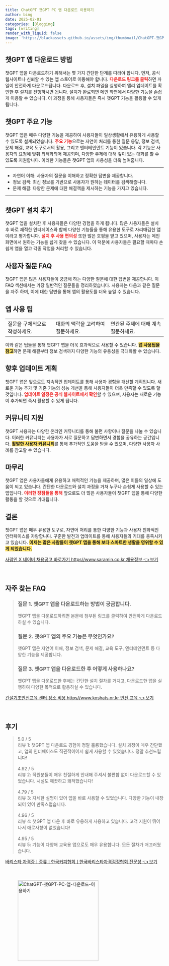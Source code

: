 ```yaml
---
title: ChatGPT 챗GPT PC 앱 다운로드 이용하기
author: bing
date: 2025-02-01
categories: [Blogging]
tags: [writing]
render_with_liquid: false
image: 'https://blackassets.github.io/assets/img/thumbnail/ChatGPT-챗GPT-PC-앱-다운로드-이용하기.webp'
---
```



<h2 id='챗GPT 앱 다운로드 방법'>챗GPT 앱 다운로드 방법</h2>

<p>챗GPT 앱을 다운로드하기 위해서는 몇 가지 간단한 단계를 따라야 합니다. 먼저, 공식 웹사이트나 신뢰할 수 있는 앱 스토어로 이동해야 합니다. <b><span style="color: #ee2323;">다운로드 링크를 클릭</span></b>하면 파일이 안전하게 다운로드됩니다. 다운로드 후, 설치 파일을 실행하여 앨리 업데이트를 확인한 후 설치를 진행하시면 됩니다. 설치가 완료되면 메인 화면에서 다양한 기능을 손쉽게 이용할 수 있습니다. 이 과정을 통해 사용자들은 즉시 챗GPT 기능을 활용할 수 있게 됩니다.</p>

<h2 id='챗GPT 주요 기능'>챗GPT 주요 기능</h2>

<p>챗GPT 앱은 매우 다양한 기능을 제공하여 사용자들이 일상생활에서 유용하게 사용할 수 있도록 설계되었습니다. <b><span style="color: #ee2323;">주요 기능</span></b>으로는 자연어 처리를 통한 질문 응답, 정보 검색, 문제 해결, 교육 도구로서의 활용, 그리고 엔터테인먼트 기능이 있습니다. 각 기능은 사용자의 요청에 맞춰 최적화되어 제공되며, 다양한 주제에 대해 깊이 있는 대화를 할 수 있도록 지원합니다. 이러한 기능들은 챗GPT 앱의 사용성을 더욱 높여줍니다.</p>

<hr />

<ul>
    <li>자연어 이해: 사용자의 질문을 이해하고 정확한 답변을 제공합니다.</li>
    <li>정보 검색: 최신 정보를 기반으로 사용자가 원하는 데이터를 검색해줍니다.</li>
    <li>문제 해결: 다양한 문제에 대한 해결책을 제시하는 기능을 가지고 있습니다.</li>
</ul>

<hr />

<h2 id='챗GPT 설치 후기'>챗GPT 설치 후기</h2>

<p>챗GPT 앱을 설치한 후 사용자들은 다양한 경험을 하게 됩니다. 많은 사용자들은 설치 후 바로 쾌적한 인터페이스와 함께 다양한 기능들을 통해 유용한 도구로 자리매김한 앱이라고 평가합니다. <b><span style="color: #ee2323;">설치 후 사용 편의성</span></b> 또한 많은 호평을 받고 있으며, 사용자는 메인 화면에서 원하는 기능을 쉽게 찾을 수 있습니다. 이 덕분에 사용자들은 필요할 때마다 손쉽게 앱을 열고 각종 작업을 처리할 수 있습니다.</p>

<h2 id='사용자 질문 FAQ'>사용자 질문 FAQ</h2>

<p>챗GPT 앱은 많은 사용자들이 궁금해 하는 다양한 질문에 대한 답변을 제공합니다. 이 FAQ 섹션에서는 가장 일반적인 질문들을 정리하였습니다. 사용자는 다음과 같은 질문을 자주 하며, 이에 대한 답변을 통해 앱의 활용도를 더욱 높일 수 있습니다.</p>

<h2 id='앱 사용 팁'>앱 사용 팁</h2>

<table>
    <tr>
        <td>질문을 구체적으로 작성하세요.</td>
        <td>대화의 맥락을 고려하여 질문하세요.</td>
        <td>연관된 주제에 대해 계속 질문하세요.</td>
    </tr>
</table>

<p>이와 같은 팁들을 통해 챗GPT 앱을 더욱 효과적으로 사용할 수 있습니다. <b><span style="background-color: #ffe066;">앱 사용팁을 참고</span></b>하면 문제 해결부터 정보 검색까지 다양한 기능의 유용성을 극대화할 수 있습니다.</p>

<h2 id='향후 업데이트 계획'>향후 업데이트 계획</h2>

<p>챗GPT 앱은 앞으로도 지속적인 업데이트를 통해 사용자 경험을 개선할 계획입니다. 새로운 기능 추가 및 기존 기능의 성능 개선을 통해 사용자들이 더욱 만족할 수 있도록 할 것입니다. <b><span style="color: #ee2323;">업데이트 일정은 공식 웹사이트에서 확인</span></b>할 수 있으며, 사용자는 새로운 기능이 추가되면 즉시 활용할 수 있게 됩니다.</p>

<h2 id='커뮤니티 지원'>커뮤니티 지원</h2>

<p>챗GPT 사용자는 다양한 온라인 커뮤니티를 통해 불편 사항이나 질문을 나눌 수 있습니다. 이러한 커뮤니티는 사용자가 서로 질문하고 답변하면서 경험을 공유하는 공간입니다. <b><span style="background-color: #ffe066;">활발한 사용자 커뮤니티</span></b>를 통해 추가적인 도움을 받을 수 있으며, 다양한 사용자 사례를 참고할 수 있습니다.</p>

<h2 id='마무리'>마무리</h2>

<p>챗GPT 앱은 사용자들에게 유용하고 매력적인 기능을 제공하며, 많은 이들의 일상에 도움이 되고 있습니다. 간단한 다운로드와 설치 과정을 거쳐 누구나 손쉽게 사용할 수 있는 앱입니다. <b><span style="color: #ee2323;">이러한 장점들을 통해</span></b> 앞으로도 더 많은 사용자들이 챗GPT 앱을 통해 다양한 활동을 할 것으로 기대됩니다.</p>

<h2 id='결론'>결론</h2>

<p>챗GPT 앱은 매우 유용한 도구로, 자연어 처리를 통한 다양한 기능과 사용자 친화적인 인터페이스를 자랑합니다. 꾸준한 발전과 업데이트를 통해 사용자들의 기대를 충족시키고 있습니다. <b><span style="background-color: #ffe066;">이제는 많은 사람들이 챗GPT 앱을 통해 보다 스마트한 생활을 영위할 수 있게 되었습니다.</span></b></p>


<p><a class="click-button" title="사람인 X 네이버 채용공고 바로가기 https//www.saramin.co.kr 채용정보" href="https://blackassets.github.io/posts/%EC%82%AC%EB%9E%8C%EC%9D%B8-X-%EB%84%A4%EC%9D%B4%EB%B2%84-%EC%B1%84%EC%9A%A9%EA%B3%B5%EA%B3%A0-%EB%B0%94%EB%A1%9C%EA%B0%80%EA%B8%B0-httpswww.saramin.co.kr-%EC%B1%84%EC%9A%A9%EC%A0%95%EB%B3%B4/" rel="dofollow">사람인 X 네이버 채용공고 바로가기 https//www.saramin.co.kr 채용정보 👈 보기</a></p><br>
<h2 id='자주_찾는_FAQ'>자주 찾는 FAQ</h2>
<div itemscope="" itemtype="https://schema.org/FAQPage"> 
<blockquote> 
<div itemscope="" itemprop="mainEntity" itemtype="https://schema.org/Question"> 
<h3 itemprop="name">질문 1. 챗GPT 앱을 다운로드하는 방법이 궁금합니다.</h3> 
<div itemscope="" itemprop="acceptedAnswer" itemtype="https://schema.org/Answer"> 
<span itemprop="text"> 
<p>챗GPT 앱을 다운로드하려면 본문에 첨부된 링크를 클릭하여 안전하게 다운로드하실 수 있습니다.</p> 
</span> 
</div> 
</div> 
<div itemscope="" itemprop="mainEntity" itemtype="https://schema.org/Question"> 
<h3 itemprop="name">질문 2. 챗GPT 앱의 주요 기능은 무엇인가요?</h3> 
<div itemscope="" itemprop="acceptedAnswer" itemtype="https://schema.org/Answer"> 
<span itemprop="text"> 
<p>챗GPT 앱은 자연어 이해, 정보 검색, 문제 해결, 교육 도구, 엔터테인먼트 등 다양한 기능을 제공합니다.</p> 
</span> 
</div> 
</div> 
<div itemscope="" itemprop="mainEntity" itemtype="https://schema.org/Question"> 
<h3 itemprop="name">질문 3. 챗GPT 앱을 다운로드한 후 어떻게 사용하나요?</h3> 
<div itemscope="" itemprop="acceptedAnswer" itemtype="https://schema.org/Answer"> 
<span itemprop="text"> 
<p>챗GPT 앱을 다운로드한 후에는 간단한 설치 절차를 거치고, 다운로드한 앱을 실행하여 다양한 목적으로 활용하실 수 있습니다.</p> 
</span> 
</div> 
</div> 
</blockquote> 
</div>
<p><a class="click-button" title="건설기초안전교육 센터 장소 비용 https//www.koshats.or.kr 안전 교육" href="https://blackassets.github.io/posts/%EA%B1%B4%EC%84%A4%EA%B8%B0%EC%B4%88%EC%95%88%EC%A0%84%EA%B5%90%EC%9C%A1-%EC%84%BC%ED%84%B0-%EC%9E%A5%EC%86%8C-%EB%B9%84%EC%9A%A9-httpswww.koshats.or.kr-%EC%95%88%EC%A0%84-%EA%B5%90%EC%9C%A1/" rel="dofollow">건설기초안전교육 센터 장소 비용 https//www.koshats.or.kr 안전 교육 👈 보기</a></p><br>
<h2 id='후기'>후기</h2>
<div itemscope itemtype="https://schema.org/Product">
  <blockquote>
  <div itemprop="review" itemscope itemtype="https://schema.org/Review">
      <div itemprop="reviewRating" itemscope itemtype="https://schema.org/Rating"> <span itemprop="ratingValue">5.0</span> / <span itemprop="bestRating">5</span> </div>
      <span itemprop="reviewBody">리뷰 1: 챗GPT 앱 다운로드 경험이 정말 훌륭했습니다. 설치 과정이 매우 간단했고, 앱의 인터페이스도 직관적이어서 쉽게 사용할 수 있었습니다. 정말 추천드립니다!</span>
  </div>
  <br>
  <div itemprop="review" itemscope itemtype="https://schema.org/Review">
      <div itemprop="reviewRating" itemscope itemtype="https://schema.org/Rating"> <span itemprop="ratingValue">4.92</span> / <span itemprop="bestRating">5</span> </div>
      <span itemprop="reviewBody">리뷰 2: 직원분들이 매우 친절하게 안내해 주셔서 불편함 없이 다운로드할 수 있었습니다. 시설도 깨끗하고 쾌적했습니다!</span>
  </div>
  <br>
  <div itemprop="review" itemscope itemtype="https://schema.org/Review">
      <div itemprop="reviewRating" itemscope itemtype="https://schema.org/Rating"> <span itemprop="ratingValue">4.79</span> / <span itemprop="bestRating">5</span> </div>
      <span itemprop="reviewBody">리뷰 3: 자세한 설명이 있어 앱을 바로 사용할 수 있었습니다. 다양한 기능이 내장되어 있어 만족스럽습니다.</span>
  </div>
  <br>
  <div itemprop="review" itemscope itemtype="https://schema.org/Review">
      <div itemprop="reviewRating" itemscope itemtype="https://schema.org/Rating"> <span itemprop="ratingValue">4.96</span> / <span itemprop="bestRating">5</span> </div>
      <span itemprop="reviewBody">리뷰 4: 챗GPT 앱 다운 후 바로 유용하게 사용하고 있습니다. 고객 지원이 뛰어나서 애로사항이 없었습니다!</span>
  </div>
  <br>
  <div itemprop="review" itemscope itemtype="https://schema.org/Review">
      <div itemprop="reviewRating" itemscope itemtype="https://schema.org/Rating"> <span itemprop="ratingValue">4.95</span> / <span itemprop="bestRating">5</span> </div>
      <span itemprop="reviewBody">리뷰 5: 기능이 다양해 교육용 앱으로도 매우 유용합니다. 모든 절차가 매끄러웠습니다.</span>
  </div>
  </blockquote>
</div>
<p><a class="click-button" title="바리스타 자격증ㅣ종류ㅣ한국커피협회ㅣ한국바리스타자격검정협회 전문성" href="https://blackassets.github.io/posts/%EB%B0%94%EB%A6%AC%EC%8A%A4%ED%83%80-%EC%9E%90%EA%B2%A9%EC%A6%9D%E3%85%A3%EC%A2%85%EB%A5%98%E3%85%A3%ED%95%9C%EA%B5%AD%EC%BB%A4%ED%94%BC%ED%98%91%ED%9A%8C%E3%85%A3%ED%95%9C%EA%B5%AD%EB%B0%94%EB%A6%AC%EC%8A%A4%ED%83%80%EC%9E%90%EA%B2%A9%EA%B2%80%EC%A0%95%ED%98%91%ED%9A%8C-%EC%A0%84%EB%AC%B8%EC%84%B1/" rel="dofollow">바리스타 자격증ㅣ종류ㅣ한국커피협회ㅣ한국바리스타자격검정협회 전문성 👈 보기</a></p><br>
<figure class="image"><img src="https://blackassets.github.io/assets/img/thumbnail/ChatGPT-챗GPT-PC-앱-다운로드-이용하기.webp" alt="ChatGPT-챗GPT-PC-앱-다운로드-이용하기" width="256" height="256"></figure>
